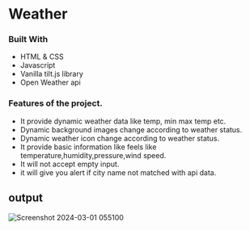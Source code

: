 # Weather

### Built With

* HTML & CSS
* Javascript
* Vanilla tilt.js library
* Open Weather api

### Features of the project.

* It provide dynamic weather data like temp, min max temp etc.
* Dynamic background images change according to weather status.
* Dynamic weather icon change according to weather status.
* It provide basic information like feels like temperature,humidity,pressure,wind speed.
* It will not accept empty input.
* it will give you  alert if city name not matched with api  data.

## output

![Screenshot 2024-03-01 055100](https://github.com/saiteja-4444/Weather/assets/140083199/e7c50792-eb70-4edf-b252-1c32f7d555be)
